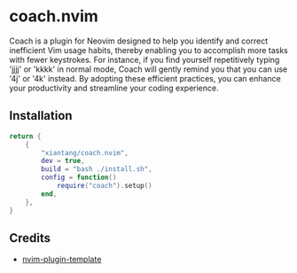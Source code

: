# coach.nvim

Coach is a plugin for Neovim designed to help you identify and correct inefficient Vim usage habits, thereby enabling you to accomplish more tasks with fewer keystrokes. For instance, if you find yourself repetitively typing 'jjjj' or 'kkkk' in normal mode, Coach will gently remind you that you can use '4j' or '4k' instead. By adopting these efficient practices, you can enhance your productivity and streamline your coding experience.
## Installation

```lua
return {
	{
		"xiantang/coach.nvim",
		dev = true,
		build = "bash ./install.sh",
		config = function()
			require("coach").setup()
		end,
	},
}
```


## Credits

- [nvim-plugin-template](https://github.com/ellisonleao/nvim-plugin-template)

